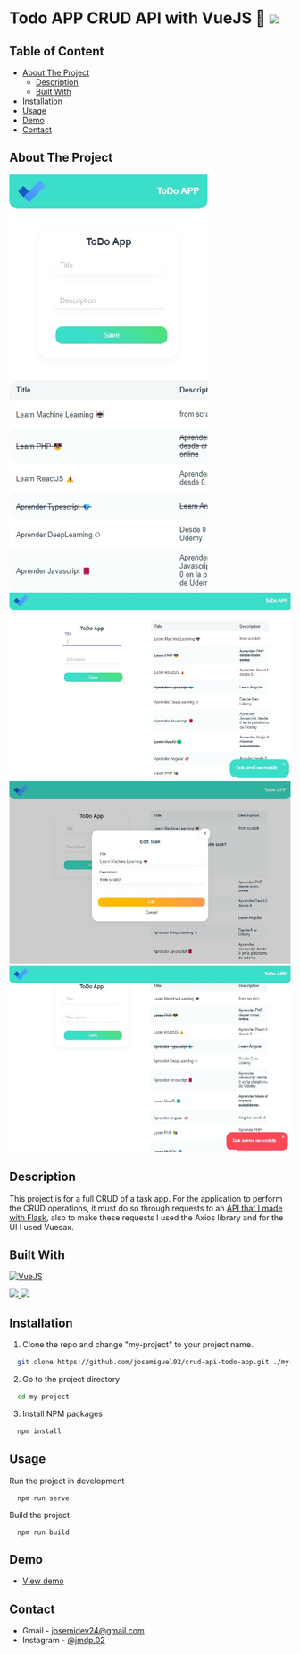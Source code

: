 # Todo APP CRUD API with VueJS 🚀 <img src='https://emojis.slackmojis.com/emojis/images/1643514187/1537/vue.png?1643514187' height='25'>

## Table of Content

- [About The Project](#about-the-project)
  - [Description](#description)
  - [Built With](#built-with)
- [Installation](#installation)
- [Usage](#usage)
- [Demo](#demo)
- [Contact](#contact)

## About The Project

![App Screenshot](./demo/mobile-preview.jpg)
![App Screenshot](./demo/add-preview.jpg)
![App Screenshot](./demo/edit-preview.jpg)
![App Screenshot](./demo/delete-preview.jpg)

## Description

This project is for a full CRUD of a task app.
For the application to perform the CRUD operations, it must do so through requests to an [API that I made with Flask](https://github.com/josemiguel02/my-api-rest-flask), also to make these requests I used the Axios library and for the UI I used Vuesax.

## Built With

[![VueJS](https://img.shields.io/badge/Vue.js-35495E?style=for-the-badge&logo=vue.js&logoColor=4FC08D)](https://vuejs.org)

<a href='https://axios-http.com'>
  <img src='https://digiday.jp/wp-content/uploads/2017/02/axiosmainer2.jpg' width='100'>
</a>

<a href='https://vuesax.com'>
  <img src='https://lusaxweb.github.io/vuesax/vuesax-logo-vertical.png' width='100'>
</a>

## Installation

1. Clone the repo and change "my-project" to your project name.

```sh
  git clone https://github.com/josemiguel02/crud-api-todo-app.git ./my-project
```

2. Go to the project directory

```sh
  cd my-project
```

3. Install NPM packages

```sh
  npm install
```

## Usage

Run the project in development

```npm
  npm run serve
```

Build the project

```npm
  npm run build
```

## Demo

- [View demo](https://4c5f8f1b.crud-api-todo-app.pages.dev)

## Contact

- Gmail - [josemidev24@gmail.com](mailto:josemidev24@gmail.com)
- Instagram - [@jmdp.02](https://www.instagram.com/jmdp.02)

